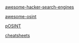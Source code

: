[awesome-hacker-search-engines](https://github.com/edoardottt/awesome-hacker-search-engines)

[awesome-osint](https://github.com/jivoi/awesome-osint)

[pOSINT](https://github.com/ecstatic-nobel/pOSINT)

[cheatsheets](https://github.com/cipher387/cheatsheets)